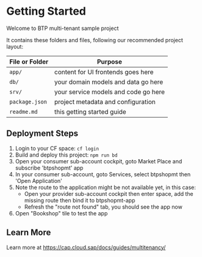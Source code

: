 # Getting Started

Welcome to BTP multi-tenant sample project

It contains these folders and files, following our recommended project layout:

File or Folder | Purpose
---------|----------
`app/` | content for UI frontends goes here
`db/` | your domain models and data go here
`srv/` | your service models and code go here
`package.json` | project metadata and configuration
`readme.md` | this getting started guide


## Deployment Steps

1. Login to your CF space: `cf login`
1. Build and deploy this project: `npm run bd`
1. Open your consumer sub-account cockpit, goto Market Place and subscribe 'btpshopmt' app
1. In your consumer sub-account, goto Services, select btpshopmt then 'Open Application' 
1. Note the route to the application might be not available yet, in this case:
   - Open your provider sub-account cockpit then enter space, add the missing route then bind it to btpshopmt-app
   - Refresh the "route not found" tab, you should see the app now
1. Open "Bookshop" tile to test the app

## Learn More

Learn more at https://cap.cloud.sap/docs/guides/multitenancy/
